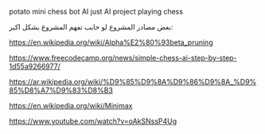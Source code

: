 potato mini chess bot AI
just AI project playing chess


بعض مصادر المشروع لو حابب تفهم المشروع بشكل اكبر:

https://en.wikipedia.org/wiki/Alpha%E2%80%93beta_pruning

https://www.freecodecamp.org/news/simple-chess-ai-step-by-step-1d55a9266977/

https://ar.wikipedia.org/wiki/%D9%85%D9%8A%D9%86%D9%8A_%D9%85%D8%A7%D9%83%D8%B3

https://en.wikipedia.org/wiki/Minimax

https://www.youtube.com/watch?v=oAkSNssP4Ug
